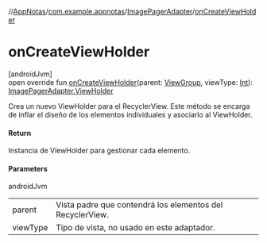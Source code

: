 //[AppNotas](../../../index.md)/[com.example.appnotas](../index.md)/[ImagePagerAdapter](index.md)/[onCreateViewHolder](on-create-view-holder.md)

# onCreateViewHolder

[androidJvm]\
open override fun [onCreateViewHolder](on-create-view-holder.md)(parent: [ViewGroup](https://developer.android.com/reference/kotlin/android/view/ViewGroup.html), viewType: [Int](https://kotlinlang.org/api/latest/jvm/stdlib/kotlin-stdlib/kotlin/-int/index.html)): [ImagePagerAdapter.ViewHolder](-view-holder/index.md)

Crea un nuevo ViewHolder para el RecyclerView. Este método se encarga de inflar el diseño de los elementos individuales y asociarlo al ViewHolder.

#### Return

Instancia de ViewHolder para gestionar cada elemento.

#### Parameters

androidJvm

| | |
|---|---|
| parent | Vista padre que contendrá los elementos del RecyclerView. |
| viewType | Tipo de vista, no usado en este adaptador. |
